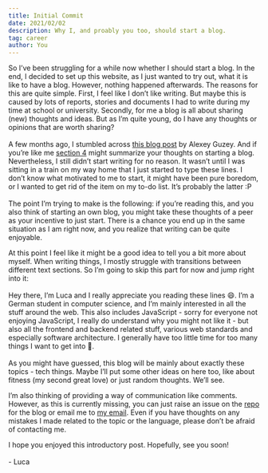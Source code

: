 ```yaml
---
title: Initial Commit
date: 2021/02/02
description: Why I, and proably you too, should start a blog.
tag: career
author: You
---
```

So I’ve been struggling for a while now whether I should start a blog. In the end, I decided to set up this website, as I just wanted to try out, what it is like to have a blog. However, nothing happened afterwards. The reasons for this are quite simple. First, I feel like I don’t like writing. But maybe this is caused by lots of reports, stories and documents I had to write during my time at school or university. Secondly, for me a blog is all about sharing (new) thoughts and ideas. But as I’m quite young, do I have any thoughts or opinions that are worth sharing?
<br/>
<br/>
A few months ago, I stumbled across <a href="https://guzey.com/personal/why-have-a-blog/" class="underline" rel="noopener" target="_blank">this blog post</a> by Alexey Guzey. And if you’re like me <a href="https://guzey.com/personal/why-have-a-blog/#but-i-dont-have-anything-original-to-say-and-i-would-be-just-repeating-things-said-elsewhere-on-the-internet" class="underline" rel="noopener" target="_blank">section 4</a> might summarize your thoughts on starting a blog. Nevertheless, I still didn’t start writing for no reason. It wasn’t until I was sitting in a train on my way home that I just started to type these lines. I don’t know what motivated to me to start, it might have been pure boredom, or I wanted to get rid of the item on my to-do list. It’s probably the latter :P
<br/>
<br/>
The point I’m trying to make is the following: if you’re reading this, and you also think of starting an own blog, you might take these thoughts of a peer as your incentive to just start. There is a chance you end up in the same situation as I am right now, and you realize that writing can be quite enjoyable.

At this point I feel like it might be a good idea to tell you a bit more about myself. When writing things, I mostly struggle with transitions between different text sections. So I’m going to skip this part for now and jump right into it: 
<br/>
<br/>
Hey there, I’m Luca and I really appreciate you reading these lines 😄. I’m a German student in computer science, and I’m mainly interested in all the stuff around the web. This also includes JavaScript - sorry for everyone not enjoying JavaScript, I really do understand why you might not like it - but also all the frontend and backend related stuff, various web standards and especially software architecture. I generally have too little time for too many things I want to get into 😬.
<br/>
<br/>
As you might have guessed, this blog will be mainly about exactly these topics - tech things. Maybe I’ll put some other ideas on here too, like about fitness (my second great love) or just random thoughts. We’ll see. 

I’m also thinking of providing a way of communication like comments. However, as this is currently missing, you can just raise an issue on the <a href="http://github.com/cuvar/blog" class="underline" rel="noopener" target="_blank">repo</a> for the blog or email me to <a href="mailto:info@cuvar.dev" class="underline">my email</a>. Even if you have thoughts on any mistakes I made related to the topic or the language, please don’t be afraid of contacting me. 

I hope you enjoyed this introductory post. Hopefully, see you soon!
<br/>
<br/>
\- Luca